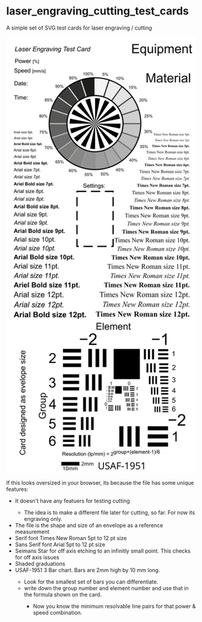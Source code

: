 # laser_engraving_cutting_test_cards
A simple set of SVG test cards for laser engraving / cutting

<img src="https://github.com/angrystatic/laser_engraving_cutting_test_cards/blob/main/Laser%20Engraving%20Test%20Card%202023_06_11%20v5%20-White%20Background.png?raw=true"
     width = "624" />
     
If this looks oversized in your browser, its because the file has some unique features:

<ul>
  <li>It doesn't have any featuers for testing cutting</li>
    <ul>
      <li>The idea is to make a different file later for cutting, so far. For now its engraving only.</li>
  </ul>
  <li>The file is the shape and size of an envelope as a reference measurement</li>
  <li>Serif font Times New Roman 5pt to 12 pt size</li>
  <li>Sans Serif font Arial 5pt to 12 pt size</li>
  <li>Seimans Star for off axis etching to an infinitly small point. This checks for off axis issues</li>
  <li>Shaded graduations</li>
  <li>USAF-1951 3 Bar chart. Bars are 2mm high by 10 mm long.</li>
    <ul>
    <li>Look for the smallest set of bars you can differentiate.</li>
    <li>write down the group number and element number and use that in the formula shown on the card.</li>
      <ul>
        <li>Now you know the minimum resolvable line pairs for that power & speed combination.</li>
      </ul>
     </ul>
</ul>


